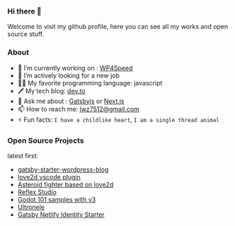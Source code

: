### Hi there 👋

Welcome to visit my github profile, here you can see all my works and open source stuff.

### About

- 🔭 I’m currently working on : [WP4Speed](https://www.wp4speed.com)
- 👯 I’m actively looking for a new job
- 👨‍💻 My favorite programming language: javascript
- 🖊️ My tech blog: [dev.to](https://dev.to/lwz7512)
- 💬 Ask me about : [Gatsbyjs](https://www.gatsbyjs.com/) or [Next.js](https://nextjs.org/)
- 📫 How to reach me: lwz7512@gmail.com
- ⚡ Fun facts: `I have a childlike heart`, `I am a single thread animal`

### Open Source Projects

latest first:

- [gatsby-starter-wordpress-blog](https://github.com/lwz7512/gatsby-starter-wordpress-blog)
- [love2d vscode plugin](https://github.com/lwz7512/love2d-made-easy)
- [Asteroid fighter based on love2d](https://github.com/lwz7512/love2d-asteroid-fighter)
- [Reflex Studio](https://github.com/lwz7512/reflex-studio)
- [Godot 101 samples with v3](https://github.com/lwz7512/godot-101-rcl)
- [Ultronele](https://github.com/lwz7512/ultronele)
- [Gatsby Netlify Identity Starter](https://github.com/lwz7512/gatsby-netlify-identity-starter)
